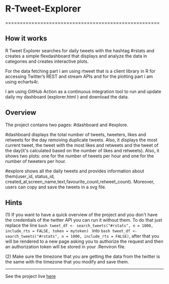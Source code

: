 # R-Tweet-Explorer
=====================================================

## How it works

R Tweet Explorer searches for daily tweets with the hashtag #rstats and creates a simple flexdashboard that displays and analyze the data in categories and creates interactive plots.

For the data fetching part i am using rtweet that is a client library in R for accessing Twitter’s REST and stream APIs and for the plotting part i am using echarts4r.

I am using GitHub Action as a continuous integration tool to run and update daily my dashboard (explorer.html ) and download the data.

## Overview

The project contains two pages: #dashboard and #explore.

#dashboard displays the total number of tweets, tweeters, likes and retweets for the day removing duplicate tweets. Also, it displays the most current tweet, the tweet with the most likes and retweets and the tweet of the day(it's calculated based on the number of likes and retweets).
Also, it shows two plots: one for the number of tweets per hour and one for the number of tweeters per hour.

#explore shows all the daily tweets and provides information about them(user_id, status_id, created_at,screen_name,text,favourite_count,retweet_count). Moreover, users can copy and save the tweets in a svg file.


## Hints

(1)
If you want to have a quick overview of the project and you don't have the credentials of the twitter API you can run it without them. To do that just replace the line ```bash tweet_df <- search_tweets("#rstats", n = 1000, include_rts = FALSE, token = mytoken) ``` into ```bash tweet_df <- search_tweets("#rstats", n = 1000, include_rts = FALSE)```, after that you will be rendered to a new page asking you to authorize the request and then an authorization token will be stored in your .Renviron file.

(2)
Make sure the timezone that you are getting the data from the twitter is the same with the timezone that you modify and save them.

---

See the project live [here](https://zagaris.github.io/R-Tweet-Explorer/explorer.html)
